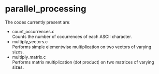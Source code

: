 # parallel_processing

The codes currently present are:

* count_occurrences.c  
    Counts the number of occurrences of each ASCII character.
* multiply_vectors.c  
    Performs simple elementwise multiplication on two vectors of varying sizes.
* multiply_matrix.c  
    Performs matrix multiplication (dot product) on two matrices of varying sizes.